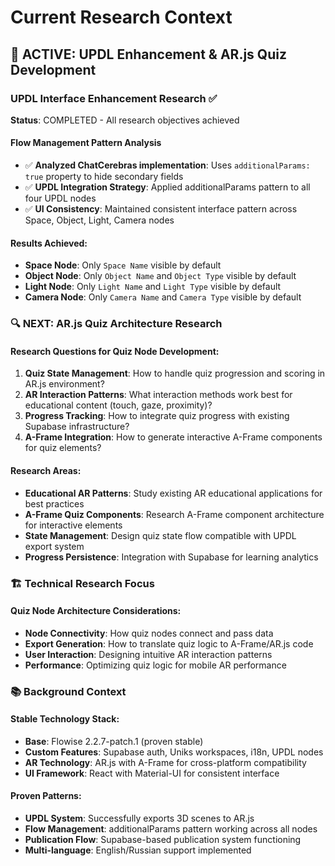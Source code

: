 # Current Research Context

## 🎯 ACTIVE: UPDL Enhancement & AR.js Quiz Development

### UPDL Interface Enhancement Research ✅

**Status**: COMPLETED - All research objectives achieved

#### Flow Management Pattern Analysis

-   ✅ **Analyzed ChatCerebras implementation**: Uses `additionalParams: true` property to hide secondary fields
-   ✅ **UPDL Integration Strategy**: Applied additionalParams pattern to all four UPDL nodes
-   ✅ **UI Consistency**: Maintained consistent interface pattern across Space, Object, Light, Camera nodes

#### Results Achieved:

-   **Space Node**: Only `Space Name` visible by default
-   **Object Node**: Only `Object Name` and `Object Type` visible by default
-   **Light Node**: Only `Light Name` and `Light Type` visible by default
-   **Camera Node**: Only `Camera Name` and `Camera Type` visible by default

### 🔍 NEXT: AR.js Quiz Architecture Research

#### Research Questions for Quiz Node Development:

1. **Quiz State Management**: How to handle quiz progression and scoring in AR.js environment?
2. **AR Interaction Patterns**: What interaction methods work best for educational content (touch, gaze, proximity)?
3. **Progress Tracking**: How to integrate quiz progress with existing Supabase infrastructure?
4. **A-Frame Integration**: How to generate interactive A-Frame components for quiz elements?

#### Research Areas:

-   **Educational AR Patterns**: Study existing AR educational applications for best practices
-   **A-Frame Quiz Components**: Research A-Frame component architecture for interactive elements
-   **State Management**: Design quiz state flow compatible with UPDL export system
-   **Progress Persistence**: Integration with Supabase for learning analytics

### 🏗️ Technical Research Focus

#### Quiz Node Architecture Considerations:

-   **Node Connectivity**: How quiz nodes connect and pass data
-   **Export Generation**: How to translate quiz logic to A-Frame/AR.js code
-   **User Interaction**: Designing intuitive AR interaction patterns
-   **Performance**: Optimizing quiz logic for mobile AR performance

### 📚 Background Context

#### Stable Technology Stack:

-   **Base**: Flowise 2.2.7-patch.1 (proven stable)
-   **Custom Features**: Supabase auth, Uniks workspaces, i18n, UPDL nodes
-   **AR Technology**: AR.js with A-Frame for cross-platform compatibility
-   **UI Framework**: React with Material-UI for consistent interface

#### Proven Patterns:

-   **UPDL System**: Successfully exports 3D scenes to AR.js
-   **Flow Management**: additionalParams pattern working across all nodes
-   **Publication Flow**: Supabase-based publication system functioning
-   **Multi-language**: English/Russian support implemented

